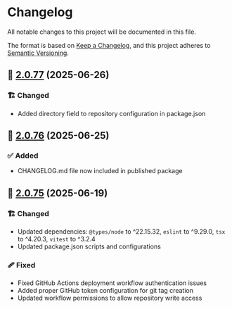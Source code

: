 # Changelog

All notable changes to this project will be documented in this file.

The format is based on [Keep a Changelog](https://keepachangelog.com/en/1.1.0/),
and this project adheres to [Semantic Versioning](http://semver.org/spec/v2.0.0.html).

## 🔖 [2.0.77] (2025-06-26)

### 🏗️ Changed

- Added directory field to repository configuration in package.json

## 🔖 [2.0.76] (2025-06-25)

### ✅ Added

- CHANGELOG.md file now included in published package

## 🔖 [2.0.75] (2025-06-19)

### 🏗️ Changed

- Updated dependencies: `@types/node` to ^22.15.32, `eslint` to ^9.29.0, `tsx` to ^4.20.3, `vitest` to ^3.2.4
- Updated package.json scripts and configurations

### 🩹 Fixed

- Fixed GitHub Actions deployment workflow authentication issues
- Added proper GitHub token configuration for git tag creation
- Updated workflow permissions to allow repository write access

<!-- Link References -->

[2.0.77]: https://github.com/aneuhold/ts-libs/compare/be-ts-db-lib-v2.0.76...be-ts-db-lib-v2.0.77
[2.0.76]: https://github.com/aneuhold/ts-libs/compare/be-ts-db-lib-v2.0.75...be-ts-db-lib-v2.0.76
[2.0.75]: https://github.com/aneuhold/ts-libs/releases/tag/be-ts-db-lib-v2.0.75
